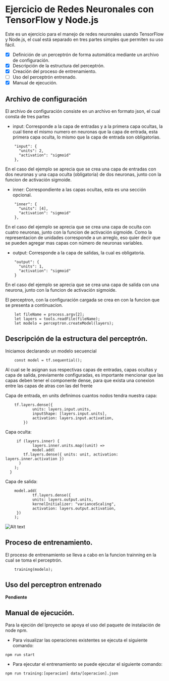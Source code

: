 # Ejercicio de Redes Neuronales con TensorFlow y Node.js

Este es un ejercicio para el manejo de redes neuronales usando TensorFlow y Node.js, el cual está separado en tres partes simples
que permiten su uso fácil.

- [X] Definición de un perceptrón de forma automática mediante un archivo de configuración.
- [X] Descripción de la estructura del perceptrón.
- [X] Creación del proceso de entrenamiento.
- [ ] Uso del perceptrón entrenado.
- [X] Manual de ejecución.

## Archivo de configuración

El archivo de configuración consiste en un archivo en formato json, el cual consta de tres partes
- input: Corresponde a la capa de entradas y a la primera capa ocultas, la cual tiene el mismo numero en neuronas que la capa de entrada, esta primera capa oculta, lo mismo que la capa de entrada son obligatorias.
```
    "input": {
      "units": 2,
      "activation": "sigmoid"
    },
```
En el caso del ejemplo se aprecia que se crea una capa de entradas con dos neuronas y una capa oculta (obligatoria) de dos neuronas, junto con la funcion de activación sigmoide.
- inner: Correspondiente a las capas ocultas, esta es una sección opcional.
```
    "inner": {
      "units": [4],
      "activation": "sigmoid"
    },
```
En el caso del ejemplo se aprecia que se crea una capa de oculta con cuatro neuronas, junto con la funcion de activación sigmoide. Como la representacion de unidades corresponde a un arreglo, eso quier decir que se pueden agregar mas capas con número de neuronas variables.
- output: Corresponde a la capa de salidas, la cual es obligatoria.
```
    "output": {
      "units": 1,
      "activation": "sigmoid"
    }
```
En el caso del ejemplo se aprecia que se crea una capa de salida con una neurona, junto con la funcion de activación sigmoide.

El perceptron, con la configuración cargada se crea en con la funcion que se presenta a continuacion.
```
    let fileName = process.argv[2];
    let layers = tools.readFile(fileName);
    let modelo = perceptron.createModel(layers);
```
## Descripción de la estructura del perceptrón.

Iniciamos declarando un modelo secuencial
```
	const model = tf.sequential();
```
Al cual se le asignan sus respectivas capas de entradas, capas ocultas y capa de salida, previamente configuradas, es importante mencionar que las capas deben tener el componente dense, para que exista una conexion entre las capas de atras con las del frente

	
Capa de entrada, en units definimos cuantos nodos tendra nuestra capa:
```	
	tf.layers.dense({
      		units: layers.input.units,
      		inputShape: [layers.input.units],
      		activation: layers.input.activation,
    	})
```
Capa oculta:
```
	 if (layers.inner) {
    		layers.inner.units.map((unit) =>
      		model.add(
        tf.layers.dense({ units: unit, activation: layers.inner.activation })
      )
    );
  }
```
Capa de salida:
```
	model.add(
    		tf.layers.dense({
      		units: layers.output.units,
      		kernelInitializer: "varianceScaling",
      		activation: layers.output.activation,
   	 })
	);
```
![Alt text](relative/path/to/img.jpg?raw=true "Title")

## Proceso de entrenamiento.

El proceso de entrenamiento se lleva a cabo en la funcion trainning en la cual se toma el perceptrón.

```
    training(modelo);
```

## Uso del perceptron entrenado

__Pendiente__

## Manual de ejecución.

Para la ejeción del lproyecto se apoya el uso del paquete de instalación de node npm.
- Para visualizar las operaciones existentes se ejecuta el siguiente comando:
```
npm run start
```
- Para ejecutar el entrenamiento se puede ejecutar el siguiente comando:
```
npm run training:[operacion] data/[operacion].json
```
